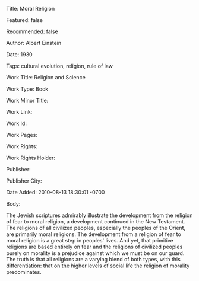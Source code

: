 Title: Moral Religion

Featured: false

Recommended: false

Author: Albert Einstein

Date: 1930

Tags: cultural evolution, religion, rule of law

Work Title: Religion and Science

Work Type: Book

Work Minor Title:  

Work Link: 

Work Id:  

Work Pages:  

Work Rights:  

Work Rights Holder:  

Publisher:  

Publisher City:  

Date Added: 2010-08-13 18:30:01 -0700

Body:

The Jewish scriptures admirably illustrate the development from the religion of fear to moral religion, a development continued in the New Testament. The religions of all civilized peoples, especially the peoples of the Orient, are primarily moral religions. The development from a religion of fear to moral religion is a great step in peoples' lives. And yet, that primitive religions are based entirely on fear and the religions of civilized peoples purely on morality is a prejudice against which we must be on our guard. The truth is that all religions are a varying blend of both types, with this differentiation: that on the higher levels of social life the religion of morality predominates.


